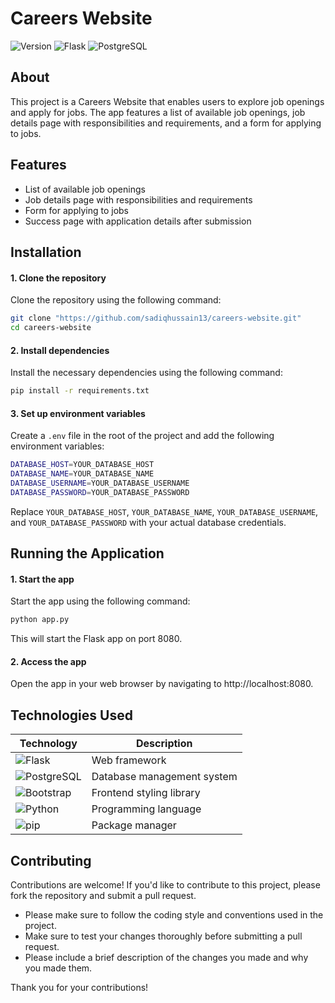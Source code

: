 # Careers Website
![Version](https://img.shields.io/badge/Version-%5E1.0.0-blue.svg?style=for-the-badge)
![Flask](https://img.shields.io/badge/Flask-%5E1.1.2-green.svg?style=for-the-badge&logo=flask&logoColor=white)
![PostgreSQL](https://img.shields.io/badge/PostgreSQL-%5E8.7-red.svg?style=for-the-badge&logo=postgresql&logoColor=white)

## About
This project is a Careers Website that enables users to explore job openings and apply for jobs. The app features a list of available job openings, job details page with responsibilities and requirements, and a form for applying to jobs.

## Features

* List of available job openings
* Job details page with responsibilities and requirements
* Form for applying to jobs
* Success page with application details after submission

## Installation
#### 1. Clone the repository
Clone the repository using the following command:
```bash
git clone "https://github.com/sadiqhussain13/careers-website.git"
cd careers-website
```
#### 2. Install dependencies
Install the necessary dependencies using the following command:
```bash
pip install -r requirements.txt
```
#### 3. Set up environment variables
Create a `.env` file in the root of the project and add the following environment variables:
```bash
DATABASE_HOST=YOUR_DATABASE_HOST
DATABASE_NAME=YOUR_DATABASE_NAME
DATABASE_USERNAME=YOUR_DATABASE_USERNAME
DATABASE_PASSWORD=YOUR_DATABASE_PASSWORD
```
Replace `YOUR_DATABASE_HOST`, `YOUR_DATABASE_NAME`, `YOUR_DATABASE_USERNAME`, and `YOUR_DATABASE_PASSWORD` with your actual database credentials.

## Running the Application
#### 1. Start the app
Start the app using the following command:
```bash
python app.py
```
This will start the Flask app on port 8080.

#### 2. Access the app
Open the app in your web browser by navigating to http://localhost:8080.

## Technologies Used

| Technology | Description |
|------------|-------------|
| ![Flask](https://img.shields.io/badge/Flask-%5E1.1.2-green.svg?style=for-the-badge&logo=flask&logoColor=white) | Web framework |
| ![PostgreSQL](https://img.shields.io/badge/PostgreSQL-%5E13.3-red.svg?style=for-the-badge&logo=postgresql&logoColor=white) | Database management system |
| ![Bootstrap](https://img.shields.io/badge/Bootstrap-%5E4.5.2-orange.svg?style=for-the-badge&logo=bootstrap&logoColor=white) | Frontend styling library |
| ![Python](https://img.shields.io/badge/Python-%5E3.9.5-blue.svg?style=for-the-badge&logo=python&logoColor=white) | Programming language |
| ![pip](https://img.shields.io/badge/pip-%5E20.2.2-pink.svg?style=for-the-badge&logo=pip&logoColor=white) | Package manager |

## Contributing

Contributions are welcome! If you'd like to contribute to this project, please fork the repository and submit a pull request.

* Please make sure to follow the coding style and conventions used in the project.
* Make sure to test your changes thoroughly before submitting a pull request.
* Please include a brief description of the changes you made and why you made them.

Thank you for your contributions!